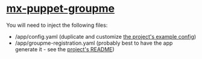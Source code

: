 # [mx-puppet-groupme](https://gitlab.com/robintown/mx-puppet-groupme)

You will need to inject the following files:

* /app/config.yaml (duplicate and customize [the project's example config](https://gitlab.com/robintown/mx-puppet-groupme/-/blob/main/sample.config.yaml))
* /app/groupme-registration.yaml (probably best to have the app generate it - see the [project's README](https://gitlab.com/robintown/mx-puppet-groupme/-/tree/main#setup))
